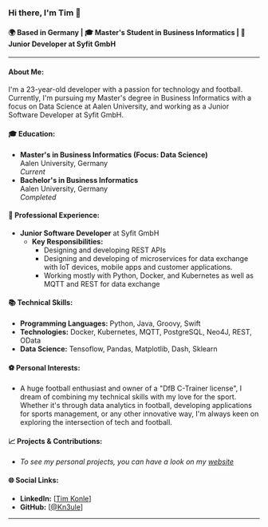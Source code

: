 ### Hi there, I'm Tim 👋

#### 🌍 Based in Germany | 🎓 Master's Student in Business Informatics | 🚀 Junior Developer at Syfit GmbH

---

#### About Me:
I'm a 23-year-old developer with a passion for technology and football. Currently, I'm pursuing my Master's degree in Business Informatics with a focus on Data Science at Aalen University, and working as a Junior Software Developer at Syfit GmbH.

#### 🎓 Education:
- **Master's in Business Informatics (Focus: Data Science)**  
  Aalen University, Germany  
  *Current*
- **Bachelor's in Business Informatics**  
  Aalen University, Germany  
  *Completed*

#### 💼 Professional Experience:
- **Junior Software Developer** at Syfit GmbH
  - **Key Responsibilities:**
    - Designing and developing REST APIs
    - Designing and developing of microservices for data exchange with IoT devices, mobile apps and customer applications.
    - Working mostly with Python, Docker, and Kubernetes as well as MQTT and REST for data exchange

#### 📚 Technical Skills:
- **Programming Languages:** Python, Java, Groovy, Swift
- **Technologies:** Docker, Kubernetes, MQTT, PostgreSQL, Neo4J, REST, OData
- **Data Science:** Tensoflow, Pandas, Matplotlib, Dash, Sklearn

#### ⚽ Personal Interests:
- A huge football enthusiast and owner of a "DfB C-Trainer license", I dream of combining my technical skills with my love for the sport. Whether it's through data analytics in football, developing applications for sports management, or any other innovative way, I'm always keen on exploring the intersection of tech and football.

#### 📈 Projects & Contributions:
- *To see my personal projects, you can have a look on my [website](kn3ule.github.io)*

#### 🌐 Social Links:
- **LinkedIn:** [[Tim Konle](https://www.linkedin.com/in/tim-konle-3378a8239/)]
- **GitHub:** [[@Kn3ule](https://github.com/Kn3ule)]

---

